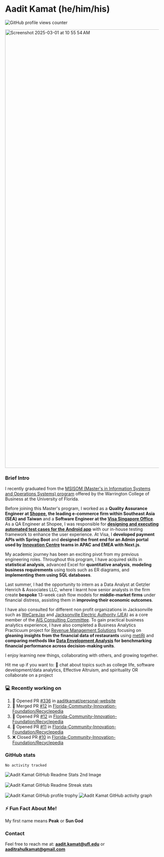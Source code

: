 # Aadit Kamat (he/him/his)
![GitHub profile views counter](https://komarev.com/ghpvc/?username=aaditkamat)

<img width="1436" alt="Screenshot 2025-03-01 at 10 55 54 AM" src="https://github.com/user-attachments/assets/42e818a5-0543-42c9-8379-b9a8b22076d5" />

### Brief Intro
I recently graduated from the [MSISOM (Master's in Information Systems and Operations Systems) program](https://warrington.ufl.edu/master-of-science-in-information-systems-and-operations-management/) offered by the Warrington College of Business at the University of Florida. 

Before joining this Master's program, I worked as a **Quality Assurance Engineer at [Shopee](https://shopee.sg), the leading e-commerce firm within Southeast Asia (SEA) and Taiwan** and a **Software Engineer at the [Visa Singapore Office](https://www.visa.com.sg/)**. As a QA Engineer at Shopee, I was responsible for [**designing and executing automated test cases for the Android app**](https://dev.to/banglatechtalk/003-software-testing-rakib-amin-senior-engineer-shopee) with our in-house testing framework to enhance the user experience. At Visa, I **developed payment APIs with Spring Boot** and **designed the front end for an Admin portal used by [Innovation Centre](https://www.visa.co.uk/visa-everywhere/innovation-centers/singapore.html) teams in APAC and EMEA with Next.js**.

My academic journey has been an exciting pivot from my previous engineering roles. Throughout this program, I have acquired skills in **statistical analysis**, advanced Excel for **quantitative analysis**, **modeling business requirements** using tools such as ER diagrams, and **implementing them using SQL databases**.

Last summer, I had the opportunity to intern as a Data Analyst at Getzler Henrich & Associates LLC, where I learnt how senior analysts in the firm create **bespoke** 13-week cash flow models for **middle-market firms** under financial distress, assisting them in **improving their economic outcomes**.

I have also consulted for different non profit organizations in Jacksonville such as [WeCareJax](https://wecarejacksonville.org/) and [Jacksonville Electric Authority (JEA)](https://www.jea.com/) as a core member of the [AIS Consulting Committee](https://www.ufais.org/consulting). To gain practical business analytics experience, I have also completed a Business Analytics Practicuum project for [Revenue Management Solutions](https://www.revenuemanage.com/) focusing on **gleaning insights from the financial data of restaurants** using [metiRi](https://www.revenuemanage.com/solution/metiri/) and **comparing methods like [Data Envelopment Analysis](https://rpubs.com/Cagri/DEA) for benchmarking financial performance across decision-making units**. 

I enjoy learning new things, collaborating with others, and growing together.

Hit me up if you want to:
💬 chat about topics such as college life, software development/data analytics, Effective Altruism, and spirituality OR collaborate on a project

### 💻 Recently working on
<!--START_SECTION:activity-->
1. 💪 Opened PR [#336](https://github.com/aaditkamat/personal-website/pull/336) in [aaditkamat/personal-website](https://github.com/aaditkamat/personal-website)
2. 🎉 Merged PR [#12](https://github.com/Florida-Community-Innovation-Foundation/Recyclepedia/pull/12) in [Florida-Community-Innovation-Foundation/Recyclepedia](https://github.com/Florida-Community-Innovation-Foundation/Recyclepedia)
3. 💪 Opened PR [#12](https://github.com/Florida-Community-Innovation-Foundation/Recyclepedia/pull/12) in [Florida-Community-Innovation-Foundation/Recyclepedia](https://github.com/Florida-Community-Innovation-Foundation/Recyclepedia)
4. 💪 Opened PR [#11](https://github.com/Florida-Community-Innovation-Foundation/Recyclepedia/pull/11) in [Florida-Community-Innovation-Foundation/Recyclepedia](https://github.com/Florida-Community-Innovation-Foundation/Recyclepedia)
5. ❌ Closed PR [#10](https://github.com/Florida-Community-Innovation-Foundation/Recyclepedia/pull/10) in [Florida-Community-Innovation-Foundation/Recyclepedia](https://github.com/Florida-Community-Innovation-Foundation/Recyclepedia)
<!--END_SECTION:activity-->

### GitHub stats
<div>
  <!--START_SECTION:waka-->

```txt
No activity tracked
```

<!--END_SECTION:waka-->
  <img align="center" src="https://github-readme-stats.vercel.app/api?username=aaditkamat&show_icons=true&locale=en" alt="Aadit Kamat GitHub Readme Stats 2nd Image" />
  <br><br>
  <img align="center" src="https://github-readme-streak-stats.herokuapp.com/?user=aaditkamat" alt="Aadit Kamat GitHub Readme Streak stats" />
  <br><br>
  <img src="https://github-profile-trophy.vercel.app/?username=aaditkamat&theme=onedark" alt="Aadit Kamat GitHub profile trophy" />
  <img src="https://github-readme-activity-graph.vercel.app/graph?username=aaditkamat" alt="Aadit Kamat GitHub activity graph" />
</div>


### ⚡ Fun Fact About Me!
My first name means **Peak** or **Sun God**

### Contact
Feel free to reach me at: **aadit.kamat@ufl.edu** or **aaditrahulkamat@gmail.com**


